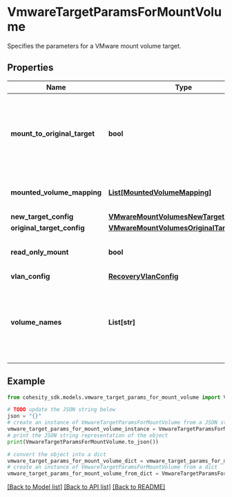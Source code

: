 # VmwareTargetParamsForMountVolume

Specifies the parameters for a VMware mount volume target.

## Properties

Name | Type | Description | Notes
------------ | ------------- | ------------- | -------------
**mount_to_original_target** | **bool** | Specifies whether to mount to the original target. If true, originalTargetConfig must be specified. If false, newTargetConfig must be specified. | 
**mounted_volume_mapping** | [**List[MountedVolumeMapping]**](MountedVolumeMapping.md) | Specifies the mapping of original volumes and mounted volumes | [optional] [readonly] 
**new_target_config** | [**VMwareMountVolumesNewTargetConfig**](VMwareMountVolumesNewTargetConfig.md) |  | [optional] 
**original_target_config** | [**VMwareMountVolumesOriginalTargetConfig**](VMwareMountVolumesOriginalTargetConfig.md) |  | [optional] 
**read_only_mount** | **bool** | Specifies whether to perform a read-only mount. Default is false. | [optional] 
**vlan_config** | [**RecoveryVlanConfig**](RecoveryVlanConfig.md) |  | [optional] 
**volume_names** | **List[str]** | Specifies the names of volumes that need to be mounted. If this is not specified then all volumes that are part of the source VM will be mounted on the target VM. | [optional] 

## Example

```python
from cohesity_sdk.models.vmware_target_params_for_mount_volume import VmwareTargetParamsForMountVolume

# TODO update the JSON string below
json = "{}"
# create an instance of VmwareTargetParamsForMountVolume from a JSON string
vmware_target_params_for_mount_volume_instance = VmwareTargetParamsForMountVolume.from_json(json)
# print the JSON string representation of the object
print(VmwareTargetParamsForMountVolume.to_json())

# convert the object into a dict
vmware_target_params_for_mount_volume_dict = vmware_target_params_for_mount_volume_instance.to_dict()
# create an instance of VmwareTargetParamsForMountVolume from a dict
vmware_target_params_for_mount_volume_from_dict = VmwareTargetParamsForMountVolume.from_dict(vmware_target_params_for_mount_volume_dict)
```
[[Back to Model list]](../README.md#documentation-for-models) [[Back to API list]](../README.md#documentation-for-api-endpoints) [[Back to README]](../README.md)


